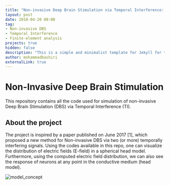 ```yaml
---
title: "Non-invasive Deep Brain Stimulation via Temporal Interference: A Computational Study"
layout: post
date: 2018-04-20 00:00
tag:
- Non-invasive DBS
- Temporal Interference
- Finite-element analysis
projects: true
hidden: false
description: "This is a simple and minimalist template for Jekyll for those who likes to eat noodles."
author: mohammadbashiri
externalLink: true
---
```


# Non-Invasive Deep Brain Stimulation

This repository contains all the code used for simulation of non-invasive Deep Brain Stimulation (DBS) via Temporal Interference (TI).

## About the project

The project is inspired by a paper published on June 2017 [1], which proposed a new
method for Non-invasive DBS via two (or more) temporally interfering signals. Using the
codes available in this repo, one can visualize the distribution of electric fields (E-field) in
a spherical head model. Furthermore, using the computed electric field distribution, we
can also see the response of neurons at any point in the conductive medium (head model).

![model_concept](https://github.com/mohammadbashiri/non-invasive-deep-brain-stimulation/blob/master/Figures/Head_model_Concept.png)
